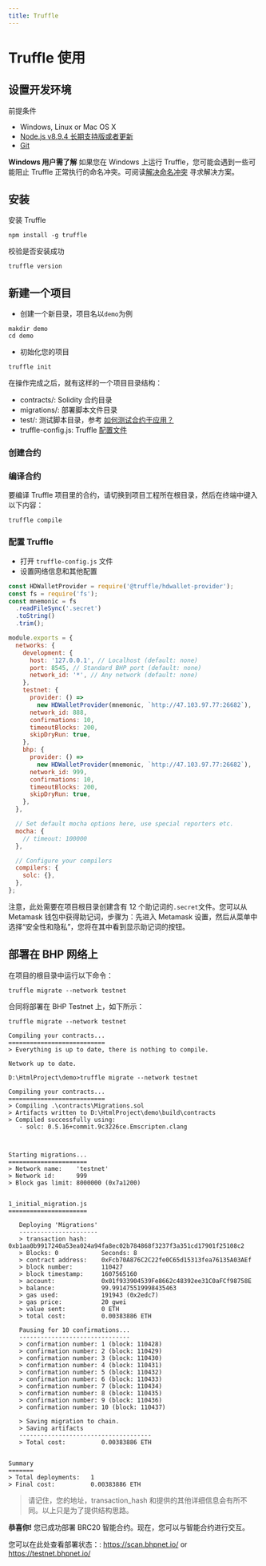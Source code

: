 ```yaml
---
title: Truffle
---
```


# Truffle 使用

## 设置开发环境

前提条件

- Windows, Linux or Mac OS X
- [Node.js v8.9.4 长期支持版或者更新](https://nodejs.org/en/)
- [Git](https://git-scm.com/)

**Windows 用户需了解**
如果您在 Windows 上运行 Truffle，您可能会遇到一些可能阻止 Truffle 正常执行的命名冲突。可阅读[解决命名冲突](https://learnblockchain.cn/docs/truffle/reference/configuration.html#resolving-naming-conflicts-on-windows) 寻求解决方案。

## 安装

安装 Truffle

```
npm install -g truffle
```

校验是否安装成功

```
truffle version
```

## 新建一个项目

- 创建一个新目录，项目名以`demo`为例

```
makdir demo
cd demo
```

- 初始化您的项目

```
truffle init
```

在操作完成之后，就有这样的一个项目目录结构：

- contracts/: Solidity 合约目录
- migrations/: 部署脚本文件目录
- test/: 测试脚本目录，参考 [如何测试合约于应用？](https://learnblockchain.cn/docs/truffle/testing/testing-your-contracts.html)
- truffle-config.js: Truffle [配置文件](https://learnblockchain.cn/docs/truffle/reference/configuration.html)

### 创建合约

### 编译合约

要编译 Truffle 项目里的合约，请切换到项目工程所在根目录，然后在终端中键入以下内容：

```
truffle compile
```

### 配置 Truffle

- 打开 `truffle-config.js` 文件
- 设置网络信息和其他配置

```js
const HDWalletProvider = require('@truffle/hdwallet-provider');
const fs = require('fs');
const mnemonic = fs
  .readFileSync('.secret')
  .toString()
  .trim();

module.exports = {
  networks: {
    development: {
      host: '127.0.0.1', // Localhost (default: none)
      port: 8545, // Standard BHP port (default: none)
      network_id: '*', // Any network (default: none)
    },
    testnet: {
      provider: () =>
        new HDWalletProvider(mnemonic, `http://47.103.97.77:26682`),
      network_id: 888,
      confirmations: 10,
      timeoutBlocks: 200,
      skipDryRun: true,
    },
    bhp: {
      provider: () =>
        new HDWalletProvider(mnemonic, `http://47.103.97.77:26682`),
      network_id: 999,
      confirmations: 10,
      timeoutBlocks: 200,
      skipDryRun: true,
    },
  },

  // Set default mocha options here, use special reporters etc.
  mocha: {
    // timeout: 100000
  },

  // Configure your compilers
  compilers: {
    solc: {},
  },
};
```

注意，此处需要在项目根目录创建含有 12 个助记词的`.secret`文件。您可以从 Metamask 钱包中获得助记词，步骤为：先进入 Metamask 设置，然后从菜单中选择“安全性和隐私”，您将在其中看到显示助记词的按钮。

## 部署在 BHP 网络上

在项目的根目录中运行以下命令：

```commandline
truffle migrate --network testnet
```

合同将部署在 BHP Testnet 上，如下所示：

```shell
truffle migrate --network testnet

Compiling your contracts...
===========================
> Everything is up to date, there is nothing to compile.

Network up to date.

D:\HtmlProject\demo>truffle migrate --network testnet

Compiling your contracts...
===========================
> Compiling .\contracts\Migrations.sol
> Artifacts written to D:\HtmlProject\demo\build\contracts
> Compiled successfully using:
   - solc: 0.5.16+commit.9c3226ce.Emscripten.clang



Starting migrations...
======================
> Network name:    'testnet'
> Network id:      999
> Block gas limit: 8000000 (0x7a1200)


1_initial_migration.js
======================

   Deploying 'Migrations'
   ----------------------
   > transaction hash:    0xb1aa0b9917240a53ea024a94fa8ec02b784868f3237f3a351cd17901f25108c2
   > Blocks: 0            Seconds: 8
   > contract address:    0xFcb70A876C2C22fe0C65d15313fea76135A03AEf
   > block number:        110427
   > block timestamp:     1607565160
   > account:             0x01f933904539Fe8662c48392ee31C0aFCf98758E
   > balance:             99.991475519998435463
   > gas used:            191943 (0x2edc7)
   > gas price:           20 gwei
   > value sent:          0 ETH
   > total cost:          0.00383886 ETH

   Pausing for 10 confirmations...
   -------------------------------
   > confirmation number: 1 (block: 110428)
   > confirmation number: 2 (block: 110429)
   > confirmation number: 3 (block: 110430)
   > confirmation number: 4 (block: 110431)
   > confirmation number: 5 (block: 110432)
   > confirmation number: 6 (block: 110433)
   > confirmation number: 7 (block: 110434)
   > confirmation number: 8 (block: 110435)
   > confirmation number: 9 (block: 110436)
   > confirmation number: 10 (block: 110437)

   > Saving migration to chain.
   > Saving artifacts
   -------------------------------------
   > Total cost:          0.00383886 ETH


Summary
=======
> Total deployments:   1
> Final cost:          0.00383886 ETH
```

> 请记住，您的地址，transaction_hash 和提供的其他详细信息会有所不同。以上只是为了提供结构思路。

**恭喜你!** 您已成功部署 BRC20 智能合约。现在，您可以与智能合约进行交互。

您可以在此处查看部署状态：: <https://scan.bhpnet.io/> or <https://testnet.bhpnet.io/>
